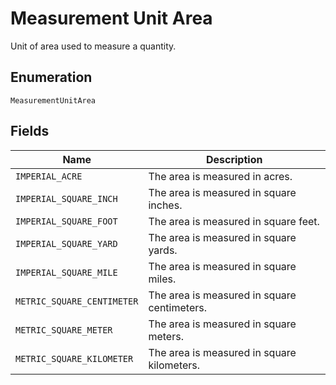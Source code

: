 <!-- Optimized: 2025-10-06 -->
<!-- RPM: 1.6.2.1.1.6.2.1_measurement-unit-area_20251006 -->
<!-- Session: E2E RPM DNA Application -->
<!-- AOM: RND (Reggie & Dro) -->
<!-- COI: TECHNOLOGY -->
<!-- RPM: HIGH -->
<!-- ACTION: BUILD -->


# Measurement Unit Area

Unit of area used to measure a quantity.

## Enumeration

`MeasurementUnitArea`

## Fields

| Name | Description |
|  --- | --- |
| `IMPERIAL_ACRE` | The area is measured in acres. |
| `IMPERIAL_SQUARE_INCH` | The area is measured in square inches. |
| `IMPERIAL_SQUARE_FOOT` | The area is measured in square feet. |
| `IMPERIAL_SQUARE_YARD` | The area is measured in square yards. |
| `IMPERIAL_SQUARE_MILE` | The area is measured in square miles. |
| `METRIC_SQUARE_CENTIMETER` | The area is measured in square centimeters. |
| `METRIC_SQUARE_METER` | The area is measured in square meters. |
| `METRIC_SQUARE_KILOMETER` | The area is measured in square kilometers. |
